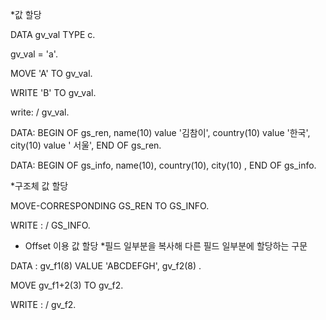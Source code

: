 

*값 할당

DATA gv_val TYPE c.

gv_val = 'a'.

MOVE 'A' TO gv_val.

WRITE 'B' TO gv_val.

write: / gv_val.


DATA: BEGIN OF gs_ren,
      name(10)    value '김참이',
      country(10) value '한국',
      city(10)       value ' 서울',
  END OF gs_ren.



DATA: BEGIN OF gs_info,
      name(10),
      country(10),
      city(10) ,
  END OF gs_info.

*구조체 값 할당

  MOVE-CORRESPONDING GS_REN TO GS_INFO.

  WRITE : / GS_INFO.



*  Offset 이용 값 할당
*필드 일부분을 복사해 다른 필드 일부분에 할당하는 구문

  DATA : gv_f1(8)  VALUE 'ABCDEFGH',
        gv_f2(8)  .


  MOVE gv_f1+2(3) TO gv_f2.

  WRITE : / gv_f2.


